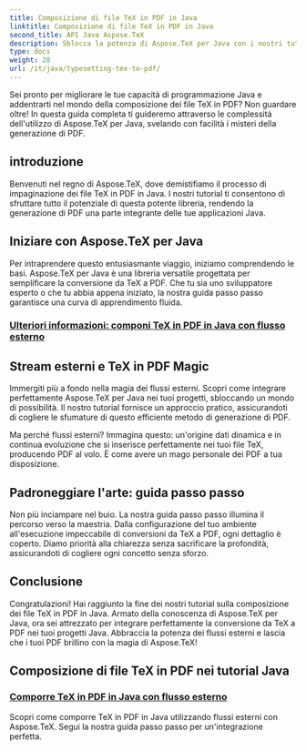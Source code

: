 ```yaml
---
title: Composizione di file TeX in PDF in Java
linktitle: Composizione di file TeX in PDF in Java
second_title: API Java Aspose.TeX
description: Sblocca la potenza di Aspose.TeX per Java con i nostri tutorial sulla composizione dei file TeX in PDF. Padroneggia l'arte della generazione di PDF senza problemi con flussi esterni.
type: docs
weight: 28
url: /it/java/typesetting-tex-to-pdf/
---
```


Sei pronto per migliorare le tue capacità di programmazione Java e addentrarti nel mondo della composizione dei file TeX in PDF? Non guardare oltre! In questa guida completa ti guideremo attraverso le complessità dell'utilizzo di Aspose.TeX per Java, svelando con facilità i misteri della generazione di PDF.

## introduzione

Benvenuti nel regno di Aspose.TeX, dove demistifiamo il processo di impaginazione dei file TeX in PDF in Java. I nostri tutorial ti consentono di sfruttare tutto il potenziale di questa potente libreria, rendendo la generazione di PDF una parte integrante delle tue applicazioni Java.

## Iniziare con Aspose.TeX per Java

Per intraprendere questo entusiasmante viaggio, iniziamo comprendendo le basi. Aspose.TeX per Java è una libreria versatile progettata per semplificare la conversione da TeX a PDF. Che tu sia uno sviluppatore esperto o che tu abbia appena iniziato, la nostra guida passo passo garantisce una curva di apprendimento fluida.

### [Ulteriori informazioni: componi TeX in PDF in Java con flusso esterno](./typeset-tex-to-pdf-external-stream/)

## Stream esterni e TeX in PDF Magic

Immergiti più a fondo nella magia dei flussi esterni. Scopri come integrare perfettamente Aspose.TeX per Java nei tuoi progetti, sbloccando un mondo di possibilità. Il nostro tutorial fornisce un approccio pratico, assicurandoti di cogliere le sfumature di questo efficiente metodo di generazione di PDF.

Ma perché flussi esterni? Immagina questo: un'origine dati dinamica e in continua evoluzione che si inserisce perfettamente nei tuoi file TeX, producendo PDF al volo. È come avere un mago personale dei PDF a tua disposizione.

## Padroneggiare l'arte: guida passo passo

Non più inciampare nel buio. La nostra guida passo passo illumina il percorso verso la maestria. Dalla configurazione del tuo ambiente all'esecuzione impeccabile di conversioni da TeX a PDF, ogni dettaglio è coperto. Diamo priorità alla chiarezza senza sacrificare la profondità, assicurandoti di cogliere ogni concetto senza sforzo.

## Conclusione

Congratulazioni! Hai raggiunto la fine dei nostri tutorial sulla composizione dei file TeX in PDF in Java. Armato della conoscenza di Aspose.TeX per Java, ora sei attrezzato per integrare perfettamente la conversione da TeX a PDF nei tuoi progetti Java. Abbraccia la potenza dei flussi esterni e lascia che i tuoi PDF brillino con la magia di Aspose.TeX!
## Composizione di file TeX in PDF nei tutorial Java
### [Comporre TeX in PDF in Java con flusso esterno](./typeset-tex-to-pdf-external-stream/)
Scopri come comporre TeX in PDF in Java utilizzando flussi esterni con Aspose.TeX. Segui la nostra guida passo passo per un'integrazione perfetta.